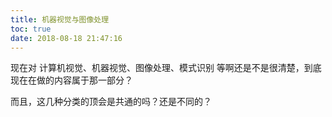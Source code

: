 ```yaml
---
title: 机器视觉与图像处理
toc: true
date: 2018-08-18 21:47:16
---
```




现在对 计算机视觉、机器视觉、图像处理、模式识别 等啊还是不是很清楚，到底现在在做的内容属于那一部分？


而且，这几种分类的顶会是共通的吗？还是不同的？
